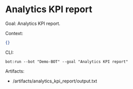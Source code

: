 # Analytics KPI report

Goal: Analytics KPI report.

Context:
```json
{}
```

CLI:
```
bot:run --bot "Demo-BOT" --goal "Analytics KPI report"
```

Artifacts:
- /artifacts/analytics_kpi_report/output.txt
